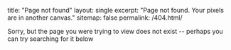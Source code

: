 title: "Page not found"
layout: single
excerpt: "Page not found. Your pixels are in another canvas."
sitemap: false
permalink: /404.html/


Sorry, but the page you were trying to view does not exist -- perhaps you can try searching for it below
<script type="text/javascript">
  var GOOG_FIXURL_LANG = 'en';
  var GOOG_FIXURL_SITE = '{{ site.url }}'
</script>
<script type="text/javascript"
  src="//linkhelp.clients.google.com/tbproxy/lh/wm/fixurl.js">
</script>
